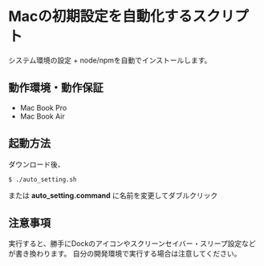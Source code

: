 # Macの初期設定を自動化するスクリプト
システム環境の設定 + node/npmを自動でインストールします。

## 動作環境・動作保証
- Mac Book Pro
- Mac Book Air

## 起動方法
ダウンロード後、

    $ ./auto_setting.sh

または **auto_setting.command** に名前を変更してダブルクリック

## 注意事項
実行すると、勝手にDockのアイコンやスクリーンセイバー・スリープ設定などが書き換わります。
自分の開発環境で実行する場合は注意してください。